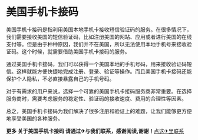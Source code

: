 # 美国手机卡接码

美国手机卡接码是指利用美国本地手机卡接收短信验证码的服务。在很多情况下，我们需要接收美国的短信验证码，比如注册美国的网站、应用或者进行美国的在线支付等。但是由于种种原因，我们并不在美国，所以无法使用本地手机号来接收验证码。这个时候，就需要借助美国手机卡接码的服务。

通过美国手机卡接码，我们可以获得一个美国本地的手机号码，用来接收验证码短信。这样就能方便快捷地完成注册、登录、验证等操作。而且美国手机卡接码还能保护个人隐私，不必直接暴露自己的手机号码。

对于有需求的用户来说，选择一个可靠的美国手机卡接码服务商非常重要。在选择服务商时，需要考虑服务的稳定性、验证码的接收速度、费用的合理性等因素。

总之，美国手机卡接码为我们解决了很多注册和验证上的难题，让我们能够更方便地享受美国的各种服务。

**更多 关于美国手机卡接码 请通过✈与我们联系，感谢阅读,谢谢！**[点这✈里联系](https://w.k02.cc)
